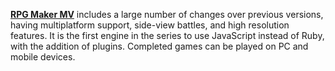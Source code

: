 [**RPG Maker MV**](https://www.rpgmakerweb.com/products/rpg-maker-mv) includes a large number of changes over previous versions, having multiplatform support, side-view battles, and high resolution features. It is the first engine in the series to use JavaScript instead of Ruby, with the addition of plugins. Completed games can be played on PC and mobile devices. 